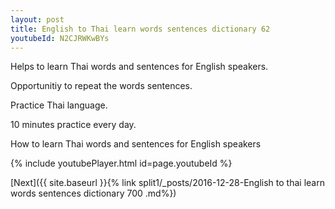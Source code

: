 ```yaml
---
layout: post
title: English to Thai learn words sentences dictionary 62 
youtubeId: N2CJRWKwBYs
---
```

 
 
Helps to learn Thai words and sentences for English speakers.

Opportunitiy to repeat the words sentences. 

Practice Thai language. 
 
10 minutes practice every day. 
 
How to learn Thai words and sentences for English speakers 
 
{% include youtubePlayer.html id=page.youtubeId %}
 
 
[Next]({{ site.baseurl }}{% link  split1/_posts/2016-12-28-English to thai learn words sentences dictionary 700 .md%})
 

